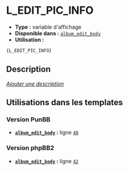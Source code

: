 # L_EDIT_PIC_INFO
* __Type :__ variable d'affichage
* __Disponible dans :__ [`album_edit_body`](../tpl/var/album_edit_body.md)
* __Utilisation :__

```html
{L_EDIT_PIC_INFO}
```

## Description
[*Ajouter une description*](https://fa-tvars.appspot.com/var/L_EDIT_PIC_INFO)

## Utilisations dans les templates

### Version PunBB
* __[`album_edit_body`](../tpl/var/album_edit_body.md#readme) :__ ligne [`48`](../tpl/src/punbb/album_edit_body.tpl#L48)

### Version phpBB2
* __[`album_edit_body`](../tpl/var/album_edit_body.md#readme) :__ ligne [`42`](../tpl/src/subsilver/album_edit_body.tpl#L42)